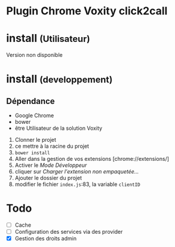 # Plugin Chrome Voxity click2call

# install <small>(Utilisateur)</small>
Version non disponible
<!-- 1. Aller dans le [Chrome Web Store](https://chrome.google.com/webstore/detail/voxity-click-to-call/dclmglagehopkegbnobbpkdcbdoiijcg)
2. *(si le plugin ne s'affiche pas)* rechercher **Voxity Click-to-call**
3. Cliquer sur **Ajouter à Chrome** -->

# install <small>(developpement)</small>

## Dépendance 
* Google Chrome
* bower 
* être Utilisateur de la solution Voxity

1. Clonner le projet 
2. ce mettre à la racine du projet
3. ```bower install```
4. Aller dans la gestion de vos extensions [chrome://extensions/]
5. Activer le *Mode Développeur*
6. cliquer sur *Charger l'extension non empaquetée...*
7. Ajouter le dossier du projet
8. modifier le fichier ``index.js``:83, la variable ```clientID```

# Todo
 - [ ] Cache 
 - [ ] Configuration des services via des provider
 - [X] Gestion des droits admin
